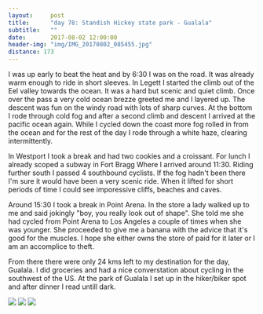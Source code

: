 ```yaml
---
layout:     post
title:      "day 78: Standish Hickey state park - Gualala"
subtitle:   ""
date:       2017-08-02 12:00:00
header-img: "img/IMG_20170802_085455.jpg"
distance: 173
---
```


I was up early to beat the heat and by 6:30 I was on the road.
It was already warm enough to ride in short sleeves.
In Legett I started the climb out of the Eel valley towards the ocean.
It was a hard but scenic and quiet climb.
Once over the pass a very cold ocean brezze greeted me and I layered up.
The descent was fun on the windy road with lots of sharp curves.
At the bottom I rode through cold fog and after a second climb and descent I arrived at the pacific ocean again.
While I cycled down the coast more fog rolled in from the ocean and for the rest of the day I rode through a white haze, clearing intermittently.

In Westport I took a break and had two cookies and a croissant.
For lunch I already scoped a subway in Fort Bragg Where I arrived around 11:30.
Riding further south I passed 4 southbound cyclists.
If the fog hadn't been there I'm sure it would have been a very scenic ride.
When it lifted for short periods of time I could see imporessive cliffs, beaches and caves.

Around 15:30 I took a break in Point Arena.
In the store a lady walked up to me and said jokingly "boy, you really look out of shape".
She told me she had cycled from Point Arena to Los Angeles a couple of times when she was younger.
She proceeded to give me a banana with the advice that it's good for the muscles.
I hope she either owns the store of paid for it later or I am an accomplice to theft.

From there there were only 24 kms left to my destination for the day, Gualala.
I did groceries and had a nice converstation about cycling in the southwest of the US.
At the park of Gualala I set up in the hiker/biker spot and after dinner I read untill dark.


<img src="{{ site.baseurl }}/img/IMG_20170802_134401.jpg">
<span class="caption text-muted"></span>

<img src="{{ site.baseurl }}/img/IMG_20170802_140115.jpg">
<span class="caption text-muted"></span>

<img src="{{ site.baseurl }}/img/IMG_20170802_142650.jpg">
<span class="caption text-muted"></span>
